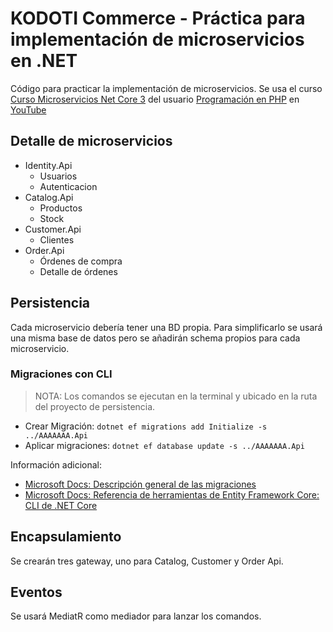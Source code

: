 # KODOTI Commerce - Práctica para implementación de microservicios en .NET

Código para practicar la implementación de microservicios. Se usa el curso [Curso Microservicios Net Core 3](https://www.youtube.com/playlist?list=PLNBxBZe3xfYzjwnUgCkht9CNQnwPoRsHp) del usuario [Programación en PHP](https://www.youtube.com/channel/UCNtqjVe11gDAd_NZAqK4JPA/playlists) en [YouTube](https://www.youtube.com)

## Detalle de microservicios

- Identity.Api
  - Usuarios
  - Autenticacion
- Catalog.Api
  - Productos
  - Stock
- Customer.Api
  - Clientes
- Order.Api
  - Órdenes de compra
  - Detalle de órdenes

## Persistencia

Cada microservicio debería tener una BD propia. Para simplificarlo se usará una misma base de datos pero se añadirán schema propios para cada microservicio.

### Migraciones con CLI

> NOTA: Los comandos se ejecutan en la terminal y ubicado en la ruta del proyecto de persistencia.

- Crear Migración: `dotnet ef migrations add Initialize -s ../AAAAAAA.Api`
- Aplicar migraciones: `dotnet ef database update -s ../AAAAAAA.Api`

Información adicional:
- [Microsoft Docs: Descripción general de las migraciones](https://docs.microsoft.com/es-es/ef/core/managing-schemas/migrations/?tabs=dotnet-core-cli)
- [Microsoft Docs: Referencia de herramientas de Entity Framework Core: CLI de .NET Core](https://docs.microsoft.com/es-es/ef/core/cli/dotnet)

## Encapsulamiento

Se crearán tres gateway, uno para Catalog, Customer y Order Api.

## Eventos

Se usará MediatR como mediador para lanzar los comandos.
